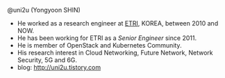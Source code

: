@uni2u (Yongyoon SHIN)
- He worked as a research engineer at [ETRI](https://etri.re.kr/eng/main/main.etri), KOREA, between 2010 and NOW.
- He has been working for ETRI as a _Senior Engineer_ since 2011.
- He is member of OpenStack and Kubernetes Community.
- His research interest in Cloud Networking, Future Network, Network Security, 5G and 6G.
- blog: http://uni2u.tistory.com

<!---
uni2u/uni2u is a ✨ special ✨ repository because its `README.md` (this file) appears on your GitHub profile.
You can click the Preview link to take a look at your changes.
--->
